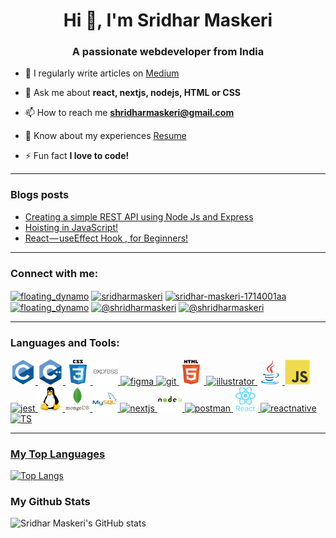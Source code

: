 <h1 align="center">Hi 👋, I'm Sridhar Maskeri</h1>
<h3 align="center">A passionate webdeveloper from India</h3>

- 📝 I regularly write articles on [Medium](https://medium.com/@shridharmaskeri)

- 💬 Ask me about **react, nextjs, nodejs, HTML or CSS**

- 📫 How to reach me **shridharmaskeri@gmail.com**

- 📄 Know about my experiences [Resume](https://drive.google.com/file/d/1eTS84TwuTTkVNzw19O6EsF8xn_TimxJz/view?usp=share_link)

- ⚡ Fun fact **I love to code!**
---
### Blogs posts
<!-- BLOG-POST-LIST:START -->
- [Creating a simple REST API using Node Js and Express](https://medium.com/@shridharmaskeri/creating-a-simple-rest-api-using-node-js-and-express-3a5cc00c160a?source=rss-c18a7a86d7ac------2)
- [Hoisting  in JavaScript!](https://medium.com/@shridharmaskeri/hoisting-in-javascript-1633eaa89aa8?source=rss-c18a7a86d7ac------2)
- [React — useEffect Hook , for Beginners!](https://medium.com/@shridharmaskeri/react-useeffect-hook-for-beginners-9e610d8ba22f?source=rss-c18a7a86d7ac------2)
<!-- BLOG-POST-LIST:END -->
---

<h3 align="left">Connect with me:</h3>
<p align="left">
<a href="https://codepen.io/floating_dynamo" target="blank"><img align="center" src="https://raw.githubusercontent.com/rahuldkjain/github-profile-readme-generator/master/src/images/icons/Social/codepen.svg" alt="floating_dynamo" height="30" width="40" /></a>
<a href="https://twitter.com/sridharmaskeri" target="blank"><img align="center" src="https://raw.githubusercontent.com/rahuldkjain/github-profile-readme-generator/master/src/images/icons/Social/twitter.svg" alt="sridharmaskeri" height="30" width="40" /></a>
<a href="https://linkedin.com/in/sridhar-maskeri-1714001aa" target="blank"><img align="center" src="https://raw.githubusercontent.com/rahuldkjain/github-profile-readme-generator/master/src/images/icons/Social/linked-in-alt.svg" alt="sridhar-maskeri-1714001aa" height="30" width="40" /></a>
<a href="https://codesandbox.io/u/Floating_dynamo" target="blank"><img align="center" src="https://raw.githubusercontent.com/rahuldkjain/github-profile-readme-generator/master/src/images/icons/Social/codesandbox.svg" alt="floating_dynamo" height="40" width="40" /></a>
<a href="https://medium.com/@shridharmaskeri" target="blank"><img align="center" src="https://raw.githubusercontent.com/rahuldkjain/github-profile-readme-generator/master/src/images/icons/Social/medium.svg" alt="@shridharmaskeri" height="30" width="40" /></a>
<a href="https://www.youtube.com/@Sridhar_CodeLab" target="blank"><img align="center" src="https://clipart.info/images/ccovers/1590430652red-youtube-logo-png-xl.png" alt="@shridharmaskeri" height="30" width="40" /></a>
</p>

---
<h3 align="left">Languages and Tools:</h3>
<p align="left"> <a href="https://www.cprogramming.com/" target="_blank" rel="noreferrer"> <img src="https://raw.githubusercontent.com/devicons/devicon/master/icons/c/c-original.svg" alt="c" width="40" height="40"/> </a> <a href="https://www.w3schools.com/cpp/" target="_blank" rel="noreferrer"> <img src="https://raw.githubusercontent.com/devicons/devicon/master/icons/cplusplus/cplusplus-original.svg" alt="cplusplus" width="40" height="40"/> </a> <a href="https://www.w3schools.com/css/" target="_blank" rel="noreferrer"> <img src="https://raw.githubusercontent.com/devicons/devicon/master/icons/css3/css3-original-wordmark.svg" alt="css3" width="40" height="40"/> </a> <a href="https://expressjs.com" target="_blank" rel="noreferrer"> <img src="https://raw.githubusercontent.com/devicons/devicon/master/icons/express/express-original-wordmark.svg" alt="express" width="40" height="40"/> </a> <a href="https://www.figma.com/" target="_blank" rel="noreferrer"> <img src="https://www.vectorlogo.zone/logos/figma/figma-icon.svg" alt="figma" width="40" height="40"/> </a> <a href="https://git-scm.com/" target="_blank" rel="noreferrer"> <img src="https://www.vectorlogo.zone/logos/git-scm/git-scm-icon.svg" alt="git" width="40" height="40"/> </a> <a href="https://www.w3.org/html/" target="_blank" rel="noreferrer"> <img src="https://raw.githubusercontent.com/devicons/devicon/master/icons/html5/html5-original-wordmark.svg" alt="html5" width="40" height="40"/> </a> <a href="https://www.adobe.com/in/products/illustrator.html" target="_blank" rel="noreferrer"> <img src="https://www.vectorlogo.zone/logos/adobe_illustrator/adobe_illustrator-icon.svg" alt="illustrator" width="40" height="40"/> </a> <a href="https://www.java.com" target="_blank" rel="noreferrer"> <img src="https://raw.githubusercontent.com/devicons/devicon/master/icons/java/java-original.svg" alt="java" width="40" height="40"/> </a> <a href="https://developer.mozilla.org/en-US/docs/Web/JavaScript" target="_blank" rel="noreferrer"> <img src="https://raw.githubusercontent.com/devicons/devicon/master/icons/javascript/javascript-original.svg" alt="javascript" width="40" height="40"/> </a> <a href="https://jestjs.io" target="_blank" rel="noreferrer"> <img src="https://www.vectorlogo.zone/logos/jestjsio/jestjsio-icon.svg" alt="jest" width="40" height="40"/> </a> <a href="https://www.linux.org/" target="_blank" rel="noreferrer"> <img src="https://raw.githubusercontent.com/devicons/devicon/master/icons/linux/linux-original.svg" alt="linux" width="40" height="40"/> </a> <a href="https://www.mongodb.com/" target="_blank" rel="noreferrer"> <img src="https://raw.githubusercontent.com/devicons/devicon/master/icons/mongodb/mongodb-original-wordmark.svg" alt="mongodb" width="40" height="40"/> </a> <a href="https://www.mysql.com/" target="_blank" rel="noreferrer"> <img src="https://raw.githubusercontent.com/devicons/devicon/master/icons/mysql/mysql-original-wordmark.svg" alt="mysql" width="40" height="40"/> </a> <a href="https://nextjs.org/" target="_blank" rel="noreferrer"> <img src="https://cdn.worldvectorlogo.com/logos/nextjs-2.svg" alt="nextjs" width="40" height="40"/> </a> <a href="https://nodejs.org" target="_blank" rel="noreferrer"> <img src="https://raw.githubusercontent.com/devicons/devicon/master/icons/nodejs/nodejs-original-wordmark.svg" alt="nodejs" width="40" height="40"/> </a> <a href="https://postman.com" target="_blank" rel="noreferrer"> <img src="https://www.vectorlogo.zone/logos/getpostman/getpostman-icon.svg" alt="postman" width="40" height="40"/> </a> <a href="https://reactjs.org/" target="_blank" rel="noreferrer"> <img src="https://raw.githubusercontent.com/devicons/devicon/master/icons/react/react-original-wordmark.svg" alt="react" width="40" height="40"/> </a> <a href="https://reactnative.dev/" target="_blank" rel="noreferrer"> <img src="https://reactnative.dev/img/header_logo.svg" alt="reactnative" width="40" height="40"/> <img src="https://upload.wikimedia.org/wikipedia/commons/thumb/4/4c/Typescript_logo_2020.svg/2048px-Typescript_logo_2020.svg.png" alt="TS" width="40" height="40"/>
</p>

---
### My Top Languages
[![Top Langs](https://github-readme-stats.vercel.app/api/top-langs/?username=floating-dynamo&layout=compact&theme=nightowl)](https://github.com/floating-dynamo/github-readme-stats)

### My Github Stats
![Sridhar Maskeri's GitHub stats](https://github-readme-stats.vercel.app/api?username=floating-dynamo&count_private=true&theme=nightowl)
